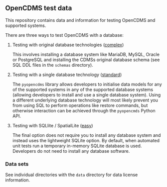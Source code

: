 ## OpenCDMS test data

This repository contains data and information for testing OpenCDMS and supported systems.

There are three ways to test OpenCDMS with a database:
1. Testing with original database technologies ([complex](#testing-with-original-database-technologies))

    This involves installing a database system like MariaDB, MySQL, Oracle or PostgreSQL and installing the CDMSs original database schema (see SQL DDL files in the `schemas` directory).
    
2. Testing with a single database technology ([standard](#testing-with-a-single-database-technology))

    The `pyopencdms` library allows developers to initialise data models for any of the supported systems in any of the supported database systems (allowing developers to install and use a single database system). Using a different underlying database technology will most likely prevent you from using SQL to perform operations like restore commands, but otherwise interaction can be achieved through the `pyopencmds` Python API.

3. Testing with SQLlite / SpatialLite ([easy](#testing-with-sqllite--spatiallite))

    The final option does not require you to install any database system and instead uses the lightweight SQLite option. By default, when automated unit tests run a temporary in-memory SQLite database is used. Developers do not need to install any database software.


### Data sets

See individual directories with the `data` directory for data license information.

